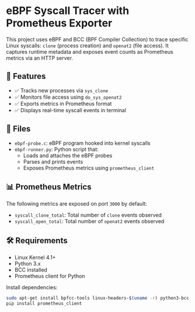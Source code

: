 # eBPF Syscall Tracer with Prometheus Exporter

This project uses eBPF and BCC (BPF Compiler Collection) to trace specific Linux syscalls: `clone` (process creation) and `openat2` (file access). It captures runtime metadata and exposes event counts as Prometheus metrics via an HTTP server.

## 🧠 Features

- ✅ Tracks new processes via `sys_clone`
- ✅ Monitors file access using `do_sys_openat2`
- ✅ Exports metrics in Prometheus format
- ✅ Displays real-time syscall events in terminal

## 📁 Files

- `ebpf-probe.c`: eBPF program hooked into kernel syscalls
- `ebpf-runner.py`: Python script that:
  - Loads and attaches the eBPF probes
  - Parses and prints events
  - Exposes Prometheus metrics using `prometheus_client`

## 📊 Prometheus Metrics

The following metrics are exposed on port `3000` by default:

- `syscall_clone_total`: Total number of `clone` events observed
- `syscall_open_total`: Total number of `openat2` events observed


## 🛠️ Requirements

- Linux Kernel 4.1+
- Python 3.x
- BCC installed
- Prometheus client for Python

Install dependencies:

```bash
sudo apt-get install bpfcc-tools linux-headers-$(uname -r) python3-bcc
pip install prometheus_client
